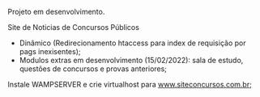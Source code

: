 Projeto em desenvolvimento.

Site de Noticias de Concursos Públicos
- Dinâmico (Redirecionamento htaccess para index de requisição por pags inexisentes);
- Modulos extras em desenvolvimento (15/02/2022): sala de estudo, questões de concursos e provas anteriores;

Instale WAMPSERVER e crie virtualhost para www.siteconcursos.com.br;


